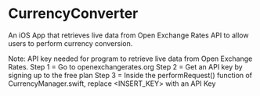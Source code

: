 # CurrencyConverter
An iOS App that retrieves live data from Open Exchange Rates API to allow users to perform currency conversion.

Note: API key needed for program to retrieve live data from Open Exchange Rates.
Step 1 = Go to openexchangerates.org
Step 2 = Get an API key by signing up to the free plan
Step 3 = Inside the performRequest() function of CurrencyManager.swift, replace <INSERT_KEY> with an API Key
